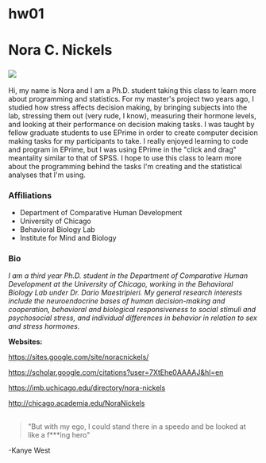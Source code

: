 # hw01
# Nora C. Nickels  

### ![](https://0.academia-photos.com/30174041/13103076/14424279/s200_nora.nickels.png) 
Hi, my name is Nora and I am a Ph.D. student taking this class to learn more about programming and statistics. For my master's project two years ago, I studied how stress affects decision making, by bringing subjects into the lab, stressing them out (very rude, I know), measuring their hormone levels, and looking at their performance on decision making tasks. I was taught by fellow graduate students to use EPrime in order to create computer decision making tasks for my participants to take. I really enjoyed learning to code and program in EPrime, but I was using EPrime in the "click and drag" meantality similar to that of SPSS. I hope to use this class to learn more about the programming behind the tasks I'm creating and the statistical analyses that I'm using. 

### Affiliations

* Department of Comparative Human Development
* University of Chicago
* Behavioral Biology Lab
* Institute for Mind and Biology 

### Bio

*I am a third year Ph.D. student in the Department of Comparative Human Development at the University of Chicago, working in the Behavioral Biology Lab under Dr. Dario Maestripieri. My general research interests include the neuroendocrine bases of human decision-making and cooperation, behavioral and biological responsiveness to social stimuli and psychosocial stress, and individual differences in behavior in relation to sex and stress hormones.*


**Websites:**

https://sites.google.com/site/noracnickels/

https://scholar.google.com/citations?user=7XtEhe0AAAAJ&hl=en

https://imb.uchicago.edu/directory/nora-nickels

http://chicago.academia.edu/NoraNickels

## 

> "But with my ego, I could stand there in a speedo and be looked at like a f***ing hero"
>
-Kanye West

